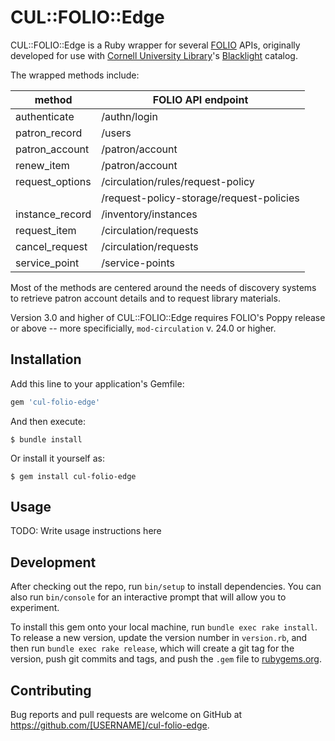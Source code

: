 # CUL::FOLIO::Edge

CUL::FOLIO::Edge is a Ruby wrapper for several [FOLIO](https://folio.org) APIs, originally developed for use with [Cornell University Library](https://library.cornell.edu)'s [Blacklight](https://projectblacklight.org) catalog.

The wrapped methods include:

| method | FOLIO API endpoint |
| ------ | ----- |
| authenticate | /authn/login |
| patron_record | /users |
| patron_account | /patron/account |
| renew_item | /patron/account |
| request_options | /circulation/rules/request-policy |
| | /request-policy-storage/request-policies |
| instance_record | /inventory/instances |
| request_item | /circulation/requests |
| cancel_request | /circulation/requests |
| service_point | /service-points |

Most of the methods are centered around the needs of discovery systems to retrieve patron account details and to request library materials.

Version 3.0 and higher of CUL::FOLIO::Edge requires FOLIO's Poppy release or above -- more specificially, `mod-circulation` v. 24.0 or higher.

## Installation

Add this line to your application's Gemfile:

```ruby
gem 'cul-folio-edge'
```

And then execute:

    $ bundle install

Or install it yourself as:

    $ gem install cul-folio-edge

## Usage

TODO: Write usage instructions here

## Development

After checking out the repo, run `bin/setup` to install dependencies. You can also run `bin/console` for an interactive prompt that will allow you to experiment.

To install this gem onto your local machine, run `bundle exec rake install`. To release a new version, update the version number in `version.rb`, and then run `bundle exec rake release`, which will create a git tag for the version, push git commits and tags, and push the `.gem` file to [rubygems.org](https://rubygems.org).

## Contributing

Bug reports and pull requests are welcome on GitHub at https://github.com/[USERNAME]/cul-folio-edge.


